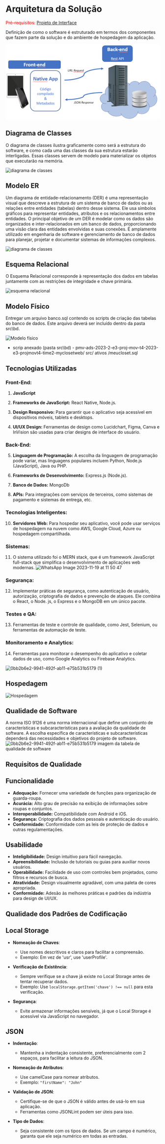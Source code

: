 # Arquitetura da Solução

<span style="color:red">Pré-requisitos: <a href="3-Projeto de Interface.md"> Projeto de Interface</a></span>

Definição de como o software é estruturado em termos dos componentes que fazem parte da solução e do ambiente de hospedagem da aplicação.

![Arquitetura da Solução](img/02-mob-arch.png)

## Diagrama de Classes

O diagrama de classes ilustra graficamente como será a estrutura do software, e como cada uma das classes da sua estrutura estarão interligadas. Essas classes servem de modelo para materializar os objetos que executarão na memória.

![diagrama de classes](https://github.com/ICEI-PUC-Minas-PMV-ADS/pmv-ads-2023-2-e3-proj-mov-t4-2023-e3-projmovt4-time2-myclosetweb-atualizado/blob/main/docs/img/Classe%20UML.jpeg)

## Modelo ER

Um diagrama de entidade-relacionamento (DER) é uma representação visual que descreve a estrutura de um sistema de banco de dados ou as relações entre entidades (tabelas) dentro desse sistema. Ele usa símbolos gráficos para representar entidades, atributos e os relacionamentos entre entidades. O principal objetivo de um DER é modelar como os dados são organizados e inter-relacionados em um banco de dados, proporcionando uma visão clara das entidades envolvidas e suas conexões.  É amplamente utilizado em engenharia de software e gerenciamento de banco de dados para planejar, projetar e documentar sistemas de informações complexos.

![diagrama de classes](https://github.com/ICEI-PUC-Minas-PMV-ADS/pmv-ads-2023-2-e3-proj-mov-t4-2023-e3-projmovt4-time2-myclosetweb-atualizado/blob/5411395d0a1aae135bd37173f64963b0154ada21/docs/img/Diagrama%20ER%20Mycloset%2011.jpeg)


## Esquema Relacional

O Esquema Relacional corresponde à representação dos dados em tabelas juntamente com as restrições de integridade e chave primária.

![esquema relacional](esquema_relacional.png)
 
## Modelo Físico

Entregar um arquivo banco.sql contendo os scripts de criação das tabelas do banco de dados. Este arquivo deverá ser incluído dentro da pasta src\bd.

![Modelo físico](tela_banco.sql.png)

* scrip anexado (pasta src\bd) - pmv-ads-2023-2-e3-proj-mov-t4-2023-e3-projmovt4-time2-myclosetweb/ src/ ativos
/meucloset.sql
  
## Tecnologias Utilizadas

### Front-End:

1. **JavaScript** 
2. **Frameworks de JavaScript:** React Native, Node.js.

3. **Design Responsivo:** Para garantir que o aplicativo seja acessível em dispositivos móveis, tablets e desktops.

4. **UI/UX Design:** Ferramentas de design como Lucidchart, Figma, Canva e InVision são usadas para criar designs de interface do usuário.

### Back-End:

5. **Linguagem de Programação:** A escolha da linguagem de programação pode variar, mas linguagens populares incluem Python, Node.js (JavaScript), Java ou PHP.

6. **Frameworks de Desenvolvimento:** Express.js (Node.js).

7. **Banco de Dados:** MongoDb 

8. **APIs:** Para integrações com serviços de terceiros, como sistemas de pagamento e sistemas de entrega, etc.


### Tecnologias Inteligentes:

10. **Servidores Web:** Para hospedar seu aplicativo, você pode usar serviços de hospedagem na nuvem como AWS, Google Cloud, Azure ou hospedagem compartilhada.

### Sistemas:

11. O sistema utilizado foi o MERN stack, que é um framework JavaScript full-stack que simplifica o desenvolvimento de aplicações web modernas. 
![WhatsApp Image 2023-11-19 at 11 50 47](https://github.com/ICEI-PUC-Minas-PMV-ADS/pmv-ads-2023-2-e3-proj-mov-t4-2023-e3-projmovt4-time2-myclosetweb-atualizado/assets/112135152/fbb85e72-ceb0-485f-aa2a-38bbccac9f58)

### Segurança:

12. Implementar práticas de segurança, como autenticação de usuário, autorização, criptografia de dados e prevenção de ataques. Ele combina o React, o Node. js, o Express e o MongoDB em um único pacote.


### Testes e QA:

13. Ferramentas de teste e controle de qualidade, como Jest, Selenium, ou ferramentas de automação de teste.

### Monitoramento e Analytics:

14. Ferramentas para monitorar o desempenho do aplicativo e coletar dados de uso, como Google Analytics ou Firebase Analytics.

![0bb2b6e2-9941-492f-ab11-e75b531b5179 (1)](https://github.com/ICEI-PUC-Minas-PMV-ADS/pmv-ads-2023-2-e3-proj-mov-t4-2023-e3-projmovt4-time2-myclosetweb/assets/104511336/e0c02332-d5b6-47c6-8607-5cf7a30dd4c8)

## Hospedagem

![Hospedagem](hospedagem_lancamento.png)


## Qualidade de Software

A norma ISO 9126 é uma norma internacional que define um conjunto de características e subcaracterísticas para a avaliação da qualidade de software.  A escolha específica de características e subcaracterísticas dependerá das necessidades e objetivos do projeto de software.
![![0bb2b6e2-9941-492f-ab11-e75b531b5179](https://github.com/ICEI-PUC-Minas-PMV-ADS/pmv-ads-2023-2-e3-proj-mov-t4-2023-e3-projmovt4-time2-myclosetweb/assets/104511336/92ca2769-6662-4c64-82b4-06843a718be6)
imagem da tabela de qualidade de software](https://github.com/ICEI-PUC-Minas-PMV-ADS/pmv-ads-2023-2-e3-proj-mov-t4-2023-e3-projmovt4-time2-myclosetweb/blob/main/docs/img/Qualidade%20de%20Softwere-1.png)

## Requisitos de Qualidade

## Funcionalidade

- **Adequação:** Fornecer uma variedade de funções para organização de guarda-roupa.
- **Acurácia:** Alto grau de precisão na exibição de informações sobre roupas e conjuntos.
- **Interoperabilidade:** Compatibilidade com Android e iOS.
- **Segurança:** Criptografia dos dados pessoais e autenticação do usuário.
- **Conformidade:** Conformidade com as leis de proteção de dados e outras regulamentações.

## Usabilidade

- **Inteligibilidade:** Design intuitivo para fácil navegação.
- **Apreensibilidade:** Inclusão de tutoriais ou guias para auxiliar novos usuários.
- **Operabilidade:** Facilidade de uso com controles bem projetados, como filtros e recursos de busca.
- **Atratividade:** Design visualmente agradável, com uma paleta de cores apropriada.
- **Conformidade:** Adesão às melhores práticas e padrões da indústria para design de UI/UX.



## Qualidade dos Padrões de Codificação


## Local Storage

- **Nomeação de Chaves**: 
  - Use nomes descritivos e claros para facilitar a compreensão.
  - Exemplo: Em vez de 'usr', use 'userProfile'.

- **Verificação de Existência**: 
  - Sempre verifique se a chave já existe no Local Storage antes de tentar recuperar dados.
  - Exemplo: Use `localStorage.getItem('chave') !== null` para esta verificação.

- **Segurança**: 
  - Evite armazenar informações sensíveis, já que o Local Storage é acessível via JavaScript no navegador.


## JSON

- **Indentação**: 
  - Mantenha a indentação consistente, preferencialmente com 2 espaços, para facilitar a leitura do JSON.

- **Nomeação de Atributos**: 
  - Use camelCase para nomear atributos.
  - Exemplo: `"firstName": "John"`

- **Validação de JSON**: 
  - Certifique-se de que o JSON é válido antes de usá-lo em sua aplicação.
  - Ferramentas como JSONLint podem ser úteis para isso.

- **Tipo de Dados**: 
  - Seja consistente com os tipos de dados. Se um campo é numérico, garanta que ele seja numérico em todas as entradas.



